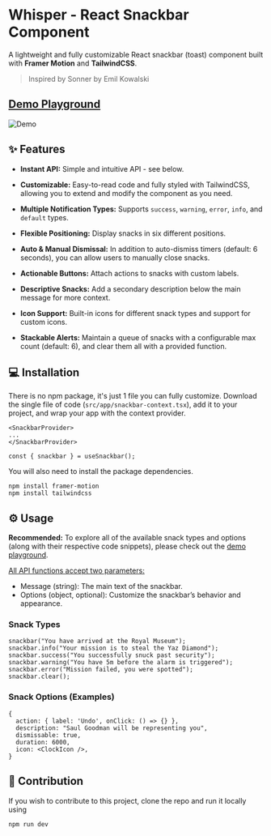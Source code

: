 
# Whisper - React Snackbar Component

A lightweight and fully customizable React snackbar (toast) component built with **Framer Motion** and **TailwindCSS**.

> Inspired by Sonner by Emil Kowalski

## [Demo Playground](https://whisper-snackbar.vercel.app)

![Demo](https://github.com/farzany/whisper/blob/main/public/demo.gif)

## ✨ Features

- **Instant API:** Simple and intuitive API - see below.

- **Customizable:** Easy-to-read code and fully styled with TailwindCSS, allowing you to extend and modify the component as you need.

- **Multiple Notification Types:** Supports `success`, `warning`, `error`, `info`, and `default` types.

- **Flexible Positioning:** Display snacks in six different positions.

- **Auto & Manual Dismissal:** In addition to auto-dismiss timers (default: 6 seconds), you can allow users to manually close snacks.

- **Actionable Buttons:** Attach actions to snacks with custom labels.

- **Descriptive Snacks:** Add a secondary description below the main message for more context.

- **Icon Support:** Built-in icons for different snack types and support for custom icons.

- **Stackable Alerts:** Maintain a queue of snacks with a configurable max count (default: 6), and clear them all with a provided function.

## 💻 Installation

There is no npm package, it's just 1 file you can fully customize. Download the single file of code (`src/app/snackbar-context.tsx`), add it to your project, and wrap your app with the context provider.

```
<SnackbarProvider>
...
</SnackbarProvider>
```

```
const { snackbar } = useSnackbar();
```

You will also need to install the package dependencies.

```
npm install framer-motion
npm install tailwindcss
```

## ⚙️ Usage

**Recommended:** To explore all of the available snack types and options (along with their respective code snippets), please check out the [demo playground](https://whisper-snackbar.vercel.app).

<ins>All API functions accept two parameters:</ins>

- Message (string): The main text of the snackbar.
- Options (object, optional): Customize the snackbar’s behavior and appearance.

### Snack Types

```
snackbar("You have arrived at the Royal Museum");
snackbar.info("Your mission is to steal the Yaz Diamond");
snackbar.success("You successfully snuck past security");
snackbar.warning("You have 5m before the alarm is triggered");
snackbar.error("Mission failed, you were spotted");
snackbar.clear();
```

### Snack Options (Examples)

```
{
  action: { label: 'Undo', onClick: () => {} },
  description: "Saul Goodman will be representing you",
  dismissable: true,
  duration: 6000,
  icon: <ClockIcon />,
}
```

## 🔮 Contribution

If you wish to contribute to this project, clone the repo and run it locally using 

```
npm run dev
```

